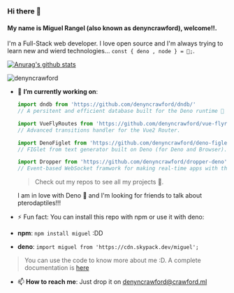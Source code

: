 ### Hi there 👋

#### **My name is Miguel Rangel (also known as denyncrawford), welcome!!**. 

I'm a Full-Stack web developer. I love open source and I'm always trying to learn new and wierd technologies... `const { deno , node } = 🖤;`.

[![Anurag's github stats](https://github-readme-stats.vercel.app/api?username=denyncrawford&count_private=true&show_icons=true&theme=react)](https://github.com/anuraghazra/github-readme-stats)

![denyncrawford](https://komarev.com/ghpvc/?username=denyncrawford&label=PROFILE+VIEWS)

- 🔭 **I’m currently working on**:

  ```javascript
  import dndb from 'https://github.com/denyncrawford/dndb/' 
  // A persitent and efficient database built for the Deno runtime 🦕 => 💾. 
  ```
  ```javascript
  import VueFlyRoutes from 'https://github.com/denyncrawford/vue-flyroutes' 
  // Advanced transitions handler for the Vue2 Router.
  ```
  ```javascript
  import DenoFiglet from 'https://github.com/denyncrawford/deno-figlet' 
  // FIGlet from text generator built on Deno (for Deno and Browser).
  ```
  ```javascript
  import Dropper from 'https://github.com/denyncrawford/dropper-deno' 
  // Event-based WebSocket framwork for making real-time apps with the Deno runtime. (REALTIME DATA, OH YEAHHH!!!) 
  ```
  
  > Check out my repos to see all my projects 👀.
  
  I am in love with Deno 🦕 and I'm looking for friends to talk about pterodaptiles!!!
 
 - ⚡ Fun fact: You can install this repo with npm or use it with deno: 
  
  - **npm**: `npm install miguel` :DD
  - **deno**: `import miguel from 'https://cdn.skypack.dev/miguel';`
  
  > You can use the code to know more about me :D. A complete documentation is [here](https://github.com/denyncrawford/denyncrawford/blob/master/module_docs.md)
  
- 📫 **How to reach me**: Just drop it on denyncrawford@crawford.ml


<!--
**denyncrawford/denyncrawford** is a ✨ _special_ ✨ repository because its `README.md` (this file) appears on your GitHub profile.

Here are some ideas to get you started:

- 🔭 I’m currently working on ...
- 🌱 I’m currently learning ...
- 👯 I’m looking to collaborate on ...
- 🤔 I’m looking for help with ...
- 💬 Ask me about ...
- 📫 How to reach me: ...
- 😄 Pronouns: ...
- ⚡ Fun fact: ...
-->
